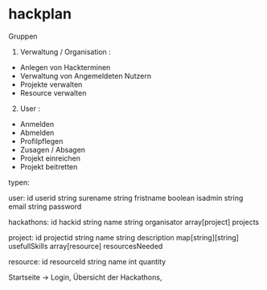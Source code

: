 # hackplan


Gruppen

1. Verwaltung / Organisation :

- Anlegen von Hackterminen
- Verwaltung von Angemeldeten Nutzern
- Projekte verwalten
- Resource verwalten

2. User :

- Anmelden
- Abmelden
- Profilpflegen
- Zusagen / Absagen
- Projekt einreichen
- Projekt beitretten


typen:

user:
	 id userid
	 string surename
	 string fristname
	 boolean isadmin
	 string email
	 string password

hackathons:
		id hackid
		string name
		string organisator
		array[project] projects

project:
	  id projectid
	  string name
	  string description
	  map[string][string] usefullSkills
	  array[resource] resourcesNeeded

resource:
	  id resourceId
	  string name
	  int quantity


Startseite -> Login, Übersicht der Hackathons,